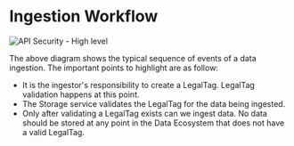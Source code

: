 # Ingestion Workflow

![API Security - High level](https://storage.googleapis.com/devportal-live-public/IngestionSequenceDiagram.png)

The above diagram shows the typical sequence of events of a data ingestion. The important points to highlight are as follow:

* It is the ingestor's responsibility to create a LegalTag. LegalTag validation happens at this point.
* The Storage service validates the LegalTag for the data being ingested. 
* Only after validating a LegalTag exists can we ingest data.  No data should be stored at any point in the Data Ecosystem that does not have a valid LegalTag.